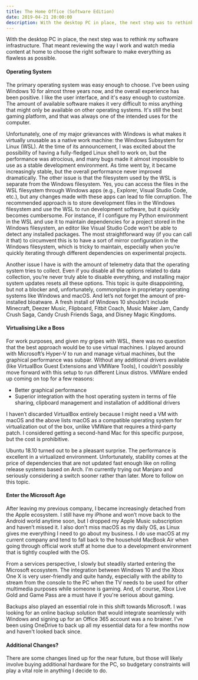 ```yaml
---
title: The Home Office (Software Edition)
date: 2019-04-21 20:00:00
description: With the desktop PC in place, the next step was to rethink my software infrastructure. That meant reviewing the way I work and watch media content at home to choose the right software to make everything as flawless as possible.
---
```


With the desktop PC in place, the next step was to rethink my software infrastructure. That meant reviewing the way I work and watch media content at home to choose the right software to make everything as flawless as possible.

#### Operating System

The primary operating system was easy enough to choose. I’ve been using Windows 10 for almost three years now, and the overall experience has been positive. I like the user interface, and it's easy enough to customize. The amount of available software makes it very difficult to miss anything that might only be available on other operating systems. It's still the best gaming platform, and that was always one of the intended uses for the computer.

Unfortunately, one of my major grievances with Windows is what makes it virtually unusable as a native work machine: the Windows Subsystem for Linux (WSL). At the time of its announcement, I was excited about the possibility of having a fully-fledged Linux shell to work on, but the performance was atrocious, and many bugs made it almost impossible to use as a stable development environment. As time went by, it became increasingly stable, but the overall performance never improved dramatically. The other issue is that the filesystem used by the WSL is separate from the Windows filesystem. Yes, you can access the files in the WSL filesystem through Windows apps (e.g., Explorer, Visual Studio Code, etc.), but any changes made with these apps can lead to file corruption. The recommended approach is to store development files in the Windows filesystem and use the WSL to run development software, but it quickly becomes cumbersome. For instance, if I configure my Python environment in the WSL and use it to maintain dependencies for a project stored in the Windows filesystem, an editor like Visual Studio Code won’t be able to detect any installed packages. The most straightforward way (if you can call it that) to circumvent this is to have a sort of mirror configuration in the Windows filesystem, which is tricky to maintain, especially when you’re quickly iterating through different dependencies on experimental projects.

Another issue I have is with the amount of telemetry data that the operating system tries to collect. Even if you disable all the options related to data collection, you’re never truly able to disable everything, and installing major system updates resets all these options. This topic is quite disappointing, but not a blocker and, unfortunately, commonplace in proprietary operating systems like Windows and macOS. And let’s not forget the amount of pre-installed bloatware. A fresh install of Windows 10 shouldn’t include Minecraft, Deezer Music, Flipboard, Fitbit Coach, Music Maker Jam, Candy Crush Saga, Candy Crush Friends Saga, and Disney Magic Kingdoms.

#### Virtualising Like a Boss

For work purposes, and given my gripes with WSL, there was no question that the best approach would be to use virtual machines. I played around with Microsoft’s Hyper-V to run and manage virtual machines, but the graphical performance was subpar. Without any additional drivers available (like VirtualBox Guest Extensions and VMWare Tools), I couldn’t possibly move forward with this setup to run different Linux distros. VMWare ended up coming on top for a few reasons:

* Better graphical performance
* Superior integration with the host operating system in terms of file sharing, clipboard management and installation of additional drivers

I haven’t discarded VirtualBox entirely because I might need a VM with macOS and the above lists macOS as a compatible operating system for virtualization out of the box, unlike VMWare that requires a third-party patch. I considered getting a second-hand Mac for this specific purpose, but the cost is prohibitive.

Ubuntu 18.10 turned out to be a pleasant surprise. The performance is excellent in a virtualized environment. Unfortunately, stability comes at the price of dependencies that are not updated fast enough like on rolling release systems based on Arch. I'm currently trying out Manjaro and seriously considering a switch sooner rather than later. More to follow on this topic.

#### Enter the Microsoft Age

After leaving my previous company, I became increasingly detached from the Apple ecosystem. I still have my iPhone and won’t move back to the Android world anytime soon, but I dropped my Apple Music subscription and haven’t missed it. I also don't miss macOS as my daily OS, as Linux gives me everything I need to go about my business. I do use macOS at my current company and tend to fall back to the household MacBook Air when going through official work stuff at home due to a development environment that is tightly coupled with the OS. 

From a services perspective, I slowly but steadily started entering the Microsoft ecosystem. The integration between Windows 10 and the Xbox One X is very user-friendly and quite handy, especially with the ability to stream from the console to the PC when the TV needs to be used for other multimedia purposes while someone is gaming. And, of course, Xbox Live Gold and Game Pass are a must have if you're serious about gaming.

Backups also played an essential role in this shift towards Microsoft. I was looking for an online backup solution that would integrate seamlessly with Windows and signing up for an Office 365 account was a no brainer. I've been using OneDrive to back up all my essential data for a few months now and haven't looked back since.

#### Additional Changes?

There are some changes lined up for the near future, but those will likely involve buying additional hardware for the PC, so budgetary constraints will play a vital role in anything I decide to do.
